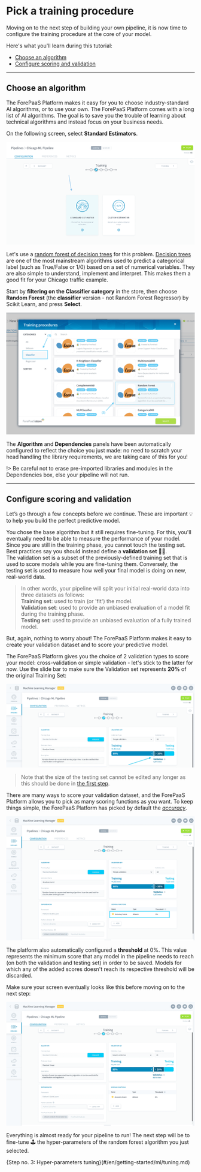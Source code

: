 # Pick a training procedure

Moving on to the next step of building your own pipeline, it is now time to configure the training procedure at the core of your model. 

Here's what you'll learn during this tutorial:
* [Choose an algorithm](en/getting-started/ml/training.md?id=choose-an-algorithm)
* [Configure scoring and validation](en/getting-started/ml/training.md?id=configure-scoring-and-validation)

---
## Choose an algorithm

The ForePaaS Platform makes it easy for you to choose industry-standard AI algorithms, or to use your own. The ForePaaS Platform comes with a long list of AI algorithms. The goal is to save you the trouble of learning about technical algorithms and instead focus on your business needs. 

On the following screen, select **Standard Estimators**.

![machinelearning](picts/training-landingpage.png)

Let's use a [random forest of decision trees](https://en.wikipedia.org/wiki/Random_forest) for this problem. [Decision trees](https://en.wikipedia.org/wiki/Decision_tree_learning) are one of the most mainstream algorithms used to predict a categorical label (such as True/False or 1/0) based on a set of numerical variables. They are also simple to understand, implement and interpret. This makes them a good fit for your Chicago traffic example.

Start by **filtering on the Classifier category** in the store, then choose **Random Forest** (the **classifier** version - not Random Forest Regressor) by Scikit Learn, and press **Select**.

![machinelearning](picts/training-store-rf2.png)

The **Algorithm** and **Dependencies** panels have been automatically configured to reflect the choice you just made: no need to scratch your head handling the library requirements, we are taking care of this for you!

!> Be careful not to erase pre-imported libraries and modules in the Dependencies box, else your pipeline will not run.

---
## Configure scoring and validation
Let’s go through a few concepts before we continue. These are important 💡 to help you build the perfect predictive model.

You chose the base algorithm but it still requires fine-tuning. For this, you'll eventually need to be able to measure the performance of your model. Since you are still in the training phase, you cannot touch the testing set. Best practices say you should instead define a **validation set** 🕵️‍♂️.  
The validation set is a subset of the previously-defined training set that is used to score models while you are fine-tuning them. Conversely, the testing set is used to measure how well your final model is doing on new, real-world data. 

> In other words, your pipeline will split your initial real-world data into three datasets as follows:  
**Training set**: used to train (or 'fit') the model.  
**Validation set**: used to provide an unbiased evaluation of a model fit during the training phase.  
**Testing set**: used to provide an unbiased evaluation of a fully trained model.  

But, again, nothing to worry about! The ForePaaS Platform makes it easy to create your validation dataset and to score your predictive model.

The ForePaaS Platform gives you the choice of 2 validation types to score your model: cross-validation or simple validation - let's stick to the latter for now. Use the slide bar to make sure the Validation set represents **20%** of the original Training Set:

![machinelearning](picts/training-validation-set.png)

> Note that the size of the testing set cannot be edited any longer as this should be done in [the first step](/en/getting-started/ml/dataset.md?id=define-the-source-tables).

There are many ways to score your validation dataset, and the ForePaaS Platform allows you to pick as many scoring functions as you want. To keep things simple, the ForePaaS Platform has picked by default the [*accuracy*](https://en.wikipedia.org/wiki/Accuracy_and_precision). 

![machinelearning](picts/training-scoring-function.png)

The platform also automatically configured a **threshold** at 0%. This value represents the minimum score that any model in the pipeline needs to reach (on both the validation and testing set) in order to be saved. Models for which any of the added scores doesn't reach its respective threshold will be discarded. 

Make sure your screen eventually looks like this before moving on to the next step:

![machinelearning](picts/training-final.png)

Everything is almost ready for your pipeline to run! The next step will be to fine-tune 🕹 the hyper-parameters of the random forest algorithm you just selected. 

{Step no. 3: Hyper-parameters tuning}(#/en/getting-started/ml/tuning.md)